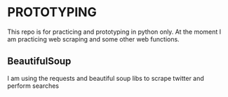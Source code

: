 # PROTOTYPING 

This repo is for practicing and prototyping in python only. At the moment I am practicing web scraping and some other web functions.


## BeautifulSoup


I am using the requests and beautiful soup libs to scrape twitter and perform searches
